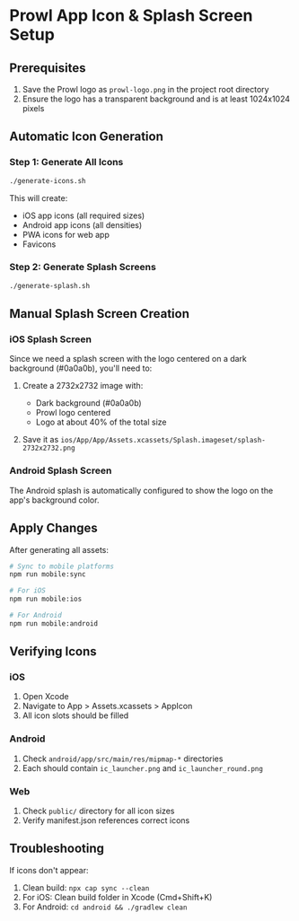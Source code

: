 # Prowl App Icon & Splash Screen Setup

## Prerequisites
1. Save the Prowl logo as `prowl-logo.png` in the project root directory
2. Ensure the logo has a transparent background and is at least 1024x1024 pixels

## Automatic Icon Generation

### Step 1: Generate All Icons
```bash
./generate-icons.sh
```

This will create:
- iOS app icons (all required sizes)
- Android app icons (all densities)
- PWA icons for web app
- Favicons

### Step 2: Generate Splash Screens
```bash
./generate-splash.sh
```

## Manual Splash Screen Creation

### iOS Splash Screen
Since we need a splash screen with the logo centered on a dark background (#0a0a0b), you'll need to:

1. Create a 2732x2732 image with:
   - Dark background (#0a0a0b)
   - Prowl logo centered
   - Logo at about 40% of the total size

2. Save it as `ios/App/App/Assets.xcassets/Splash.imageset/splash-2732x2732.png`

### Android Splash Screen
The Android splash is automatically configured to show the logo on the app's background color.

## Apply Changes

After generating all assets:

```bash
# Sync to mobile platforms
npm run mobile:sync

# For iOS
npm run mobile:ios

# For Android  
npm run mobile:android
```

## Verifying Icons

### iOS
1. Open Xcode
2. Navigate to App > Assets.xcassets > AppIcon
3. All icon slots should be filled

### Android
1. Check `android/app/src/main/res/mipmap-*` directories
2. Each should contain `ic_launcher.png` and `ic_launcher_round.png`

### Web
1. Check `public/` directory for all icon sizes
2. Verify manifest.json references correct icons

## Troubleshooting

If icons don't appear:
1. Clean build: `npx cap sync --clean`
2. For iOS: Clean build folder in Xcode (Cmd+Shift+K)
3. For Android: `cd android && ./gradlew clean`